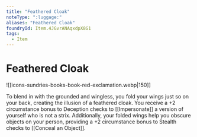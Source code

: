 ```yaml
---
title: "Feathered Cloak"
noteType: ":luggage:"
aliases: "Feathered Cloak"
foundryId: Item.4JGvrANAqxdpX8G1
tags:
  - Item
---
```


# Feathered Cloak
![[icons-sundries-books-book-red-exclamation.webp|150]]

To blend in with the grounded and wingless, you fold your wings just so on your back, creating the illusion of a feathered cloak. You receive a +2 circumstance bonus to Deception checks to [[Impersonate]] a version of yourself who is not a strix. Additionally, your folded wings help you obscure objects on your person, providing a +2 circumstance bonus to Stealth checks to [[Conceal an Object]].
